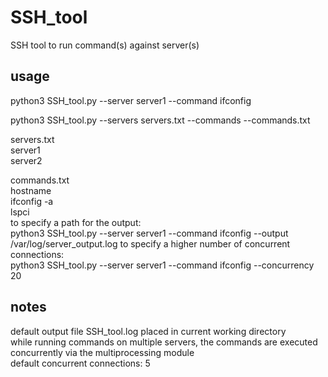 # SSH_tool
SSH tool to run command(s) against server(s)

## usage
python3 SSH_tool.py --server server1 --command ifconfig  

python3 SSH_tool.py --servers servers.txt --commands --commands.txt  

  servers.txt  
  server1  
  server2  
  
  commands.txt  
  hostname  
  ifconfig -a  
  lspci  
to specify a path for the output:    
python3 SSH_tool.py --server server1 --command ifconfig --output /var/log/server_output.log
to specify a higher number of concurrent connections:  
python3 SSH_tool.py --server server1 --command ifconfig  --concurrency 20
## notes
default output file SSH_tool.log placed in current working directory  
while running commands on multiple servers, the commands are executed concurrently via the multiprocessing module  
default concurrent connections: 5  
